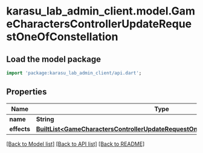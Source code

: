 # karasu_lab_admin_client.model.GameCharactersControllerUpdateRequestOneOfConstellation

## Load the model package
```dart
import 'package:karasu_lab_admin_client/api.dart';
```

## Properties
Name | Type | Description | Notes
------------ | ------------- | ------------- | -------------
**name** | **String** |  | 
**effects** | [**BuiltList&lt;GameCharactersControllerUpdateRequestOneOfConstellationEffectsInner&gt;**](GameCharactersControllerUpdateRequestOneOfConstellationEffectsInner.md) |  | 

[[Back to Model list]](../README.md#documentation-for-models) [[Back to API list]](../README.md#documentation-for-api-endpoints) [[Back to README]](../README.md)


